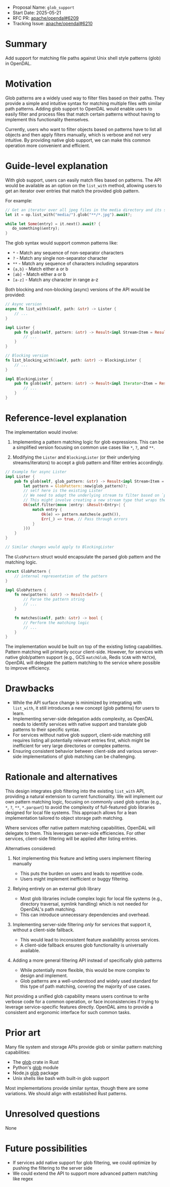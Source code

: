 - Proposal Name: `glob_support`
- Start Date: 2025-05-21
- RFC PR: [apache/opendal#6209](https://github.com/apache/opendal/pull/6209)
- Tracking Issue: [apache/opendal#6210](https://github.com/apache/opendal/issues/6210)

# Summary

Add support for matching file paths against Unix shell style patterns (glob) in OpenDAL.

# Motivation

Glob patterns are a widely used way to filter files based on their paths. They provide a simple and intuitive syntax for matching multiple files with similar path patterns. Adding glob support to OpenDAL would enable users to easily filter and process files that match certain patterns without having to implement this functionality themselves.

Currently, users who want to filter objects based on patterns have to list all objects and then apply filters manually, which is verbose and not very intuitive. By providing native glob support, we can make this common operation more convenient and efficient.

# Guide-level explanation

With glob support, users can easily match files based on patterns. The API would be available as an option on the `list_with` method, allowing users to get an iterator over entries that match the provided glob pattern.

For example:

```rust
// Get an iterator over all jpeg files in the media directory and its subdirectories
let it = op.list_with("media/").glob("**/*.jpg").await?;

while let Some(entry) = it.next().await? {
   do_something(&entry);
}
```

The glob syntax would support common patterns like:

- `*` - Match any sequence of non-separator characters
- `?` - Match any single non-separator character
- `**` - Match any sequence of characters including separators
- `{a,b}` - Match either a or b
- `[ab]` - Match either a or b
- `[a-z]` - Match any character in range a-z

Both blocking and non-blocking (async) versions of the API would be provided:

```rust
// Async version
async fn list_with(&self, path: &str) -> Lister {
    // ...
}

impl Lister {
    pub fn glob(self, pattern: &str) -> Result<impl Stream<Item = Result<Entry>>> {
        // ...
    }
}

// Blocking version
fn list_blocking_with(&self, path: &str) -> BlockingLister {
    // ...
}

impl BlockingLister {
    pub fn glob(self, pattern: &str) -> Result<impl Iterator<Item = Result<Entry>>> {
        // ...
    }
}
```

# Reference-level explanation

The implementation would involve:

1. Implementing a pattern matching logic for glob expressions. This can be a simplified version focusing on common use cases like `*`, `?`, and `**`.

2. Modifying the `Lister` and `BlockingLister` (or their underlying streams/iterators) to accept a glob pattern and filter entries accordingly.

```rust
// Example for async Lister
impl Lister {
    pub fn glob(self, glob_pattern: &str) -> Result<impl Stream<Item = Result<Entry>>> {
        let pattern = GlobPattern::new(glob_pattern)?;
        // self here is the existing Lister
        // We need to adapt the underlying stream to filter based on `pattern`
        // This might involve creating a new stream type that wraps the original one.
        Ok(self.filter(move |entry: &Result<Entry>| {
            match entry {
                Ok(e) => pattern.matches(e.path()),
                Err(_) => true, // Pass through errors
            }
        }))
    }
}

// Similar changes would apply to BlockingLister
```

The `GlobPattern` struct would encapsulate the parsed glob pattern and the matching logic.

```rust
struct GlobPattern {
    // internal representation of the pattern
}

impl GlobPattern {
    fn new(pattern: &str) -> Result<Self> {
        // Parse the pattern string
        // ...
    }

    fn matches(&self, path: &str) -> bool {
        // Perform the matching logic
        // ...
    }
}
```

The implementation would be built on top of the existing listing capabilities. Pattern matching will primarily occur client-side. However, for services with native glob/pattern support (e.g., GCS `matchGlob`, Redis `SCAN` with `MATCH`), OpenDAL will delegate the pattern matching to the service where possible to improve efficiency.

# Drawbacks

- While the API surface change is minimized by integrating with `list_with`, it still introduces a new concept (glob patterns) for users to learn.
- Implementing server-side delegation adds complexity, as OpenDAL needs to identify services with native support and translate glob patterns to their specific syntax.
- For services without native glob support, client-side matching still requires listing all potentially relevant entries first, which might be inefficient for very large directories or complex patterns.
- Ensuring consistent behavior between client-side and various server-side implementations of glob matching can be challenging.

# Rationale and alternatives

This design integrates glob filtering into the existing `list_with` API, providing a natural extension to current functionality. We will implement our own pattern matching logic, focusing on commonly used glob syntax (e.g., `*`, `?`, `**`, `*.parquet`) to avoid the complexity of full-featured glob libraries designed for local file systems. This approach allows for a lean implementation tailored to object storage path matching.

Where services offer native pattern matching capabilities, OpenDAL will delegate to them. This leverages server-side efficiencies. For other services, client-side filtering will be applied after listing entries.

Alternatives considered:

1. Not implementing this feature and letting users implement filtering manually
   - This puts the burden on users and leads to repetitive code.
   - Users might implement inefficient or buggy filtering.

2. Relying entirely on an external glob library
    - Most glob libraries include complex logic for local file systems (e.g., directory traversal, symlink handling) which is not needed for OpenDAL's path matching.
    - This can introduce unnecessary dependencies and overhead.

3. Implementing server-side filtering *only* for services that support it, without a client-side fallback.
   - This would lead to inconsistent feature availability across services.
   - A client-side fallback ensures glob functionality is universally available.

4. Adding a more general filtering API instead of specifically glob patterns
   - While potentially more flexible, this would be more complex to design and implement.
   - Glob patterns are a well-understood and widely used standard for this type of path matching, covering the majority of use cases.

Not providing a unified glob capability means users continue to write verbose code for a common operation, or face inconsistencies if trying to leverage service-specific features directly. OpenDAL aims to provide a consistent and ergonomic interface for such common tasks.

# Prior art

Many file system and storage APIs provide glob or similar pattern matching capabilities:

- The [glob](https://crates.io/crates/glob) crate in Rust
- Python's [glob](https://docs.python.org/3/library/glob.html) module
- Node.js [glob](https://www.npmjs.com/package/glob) package
- Unix shells like bash with built-in glob support

Most implementations provide similar syntax, though there are some variations. We should align with established Rust patterns.

# Unresolved questions

None

# Future possibilities

- If services add native support for glob filtering, we could optimize by pushing the filtering to the server side
- We could extend the API to support more advanced pattern matching like regex
